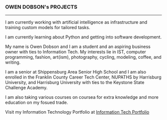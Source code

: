 ### OWEN DOBSON's PROJECTS
----------------------------------

I am currently working with artificial intelligence as infrastructure and training custom models for tailored tasks.

I am currently learning about Python and getting into software development. 

My name is Owen Dobson and I am a student and an aspiring business owner with ties to Information Tech. My interests lie in IST, computer programming, fashion, art(ism), photography, cycling, modeling, coffee, and writing.

I am a senior at Shippensburg Area Senior High School and I am also enrolled in the Franklin County Career Tech Center, NUPATHS by Harrisburg University, and Harrisburg University with ties to the Keystone State Challenge Academy.

I am also taking various courses on coursea for extra knowledge and more education on my fosued trade.

Visit my Information Technology Portfolio at  [Information Tech Portfolio](https://github.com/otdobson/otdobson/raw/main/itportfolio.pdf)

